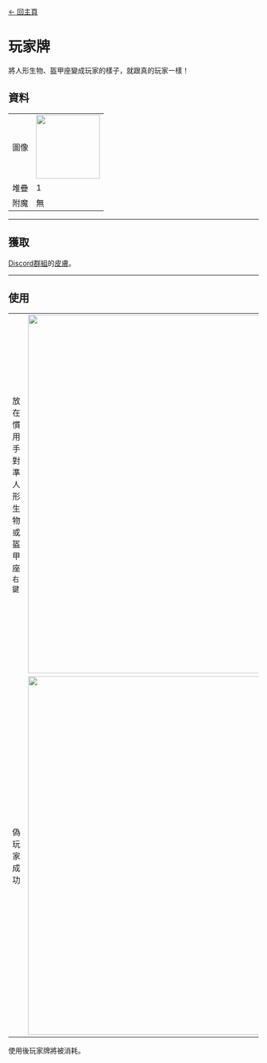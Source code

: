 [← 回主頁](../)
# 玩家牌
將人形生物、盔甲座變成玩家的樣子，就跟真的玩家一樣！

## 資料
<table>
    <tr><td align="end">圖像</td><td><img src="https://i.imgur.com/nSlDuha.png" width="128"/></td></tr>
    <tr><td align="end">堆疊</td><td>1</td></tr>
    <tr><td align="end">附魔</td><td>無</td></tr>
</table>

---

## 獲取
[Discord群組](../feature/discord_server.md)的[皮膚](https://discord.com/channels/799977829805981716/1052733588765937694)。

---

## 使用
<table>
    <tr><td>放在慣用手對準人形生物或盔甲座<code>右鍵</code></td><td><img src="https://i.imgur.com/LgRaNmZ.png" width="720"/></td></tr>
    <tr><td>偽玩家成功</td><td><img src="https://i.imgur.com/pSmY96m.png" width="720"/></td></tr>
</table>

使用後玩家牌將被消耗。